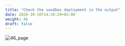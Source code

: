 ```yaml
---
title: "Check the sandbox deployment in the output"
date: 2020-10-16T14:20:29+03:00
weight: 46
draft: false
---
```


 ![46_page](/images/module3/46_page.png)

